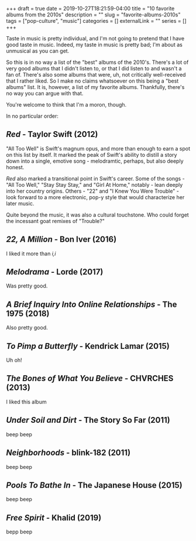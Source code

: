+++ 
draft = true
date = 2019-10-27T18:21:59-04:00
title = "10 favorite albums from the 2010s"
description = ""
slug = "favorite-albums-2010s" 
tags = ["pop-culture", "music"]
categories = []
externalLink = ""
series = []
+++

Taste in music is pretty individual, and I'm not going 
to pretend that I have good taste in music. Indeed, my 
taste in music is pretty bad; I'm about as unmusical as 
you can get.

So this is in no way a list of the "best" albums of the 
2010's. There's a lot of very good albums that I didn't 
listen to, or that I did listen to and wasn't a fan of. 
There's also some albums that were, uh, not critically 
well-received that I rather liked. So I make no claims
whatsoever on this being a "best albums" list. It is,
however, a list of my favorite albums. Thankfully, there's
no way you can argue with that.

You're welcome to think that I'm a moron, though.

In no particular order:

## _Red_ - Taylor Swift (2012)

"All Too Well" is Swift's magnum opus, and more than enough
to earn a spot on this list by itself. It marked the peak of 
Swift's ability to distill a story down into a single, emotive
song - melodramtic, perhaps, but also deeply honest.

_Red_ also marked a transitional point in Swift's career. 
Some of the songs - "All Too Well," "Stay Stay Stay," and 
"Girl At Home," notably - lean deeply into her country origins.
Others - "22" and "I Knew You Were Trouble" - look forward to 
a more electronic, pop-y style that would characterize her later 
music.

Quite beyond the music, it was also a cultural touchstone. 
Who could forget the incessant goat remixes of "Trouble?"


## _22, A Million_ - Bon Iver (2016)

I liked it more than _i,i_

## _Melodrama_ - Lorde (2017)

Was pretty good.

## _A Brief Inquiry Into Online Relationships_ - The 1975 (2018) ##

Also pretty good.

## _To Pimp a Butterfly_ - Kendrick Lamar (2015)

Uh oh!

## _The Bones of What You Believe_ - CHVRCHES (2013) ##

I liked this album

## _Under Soil and Dirt_ - The Story So Far (2011)

beep beep

## _Neighborhoods_ - blink-182 (2011)

beep beep

## _Pools To Bathe In_ - The Japanese House (2015)

beep beep

## _Free Spirit_ - Khalid (2019)

bepp beep

